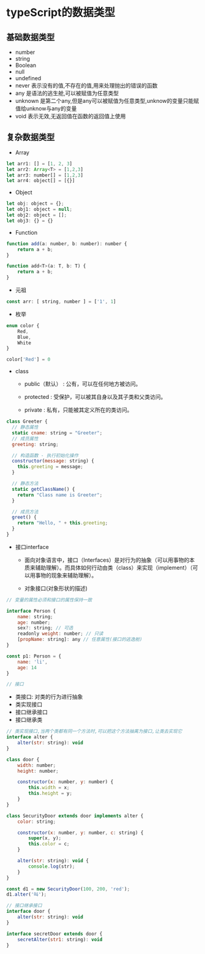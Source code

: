 # typeScript的数据类型

## 基础数据类型

- number
- string 
- Boolean
- null 
- undefined
- never 表示没有的值,不存在的值,用来处理抛出的错误的函数
- any 是语法的逃生舱,可以被赋值为任意类型
- unknown 是第二个any,但是any可以被赋值为任意类型,unknow的变量只能赋值给unknow与any的变量
- void 表示无效,无返回值在函数的返回值上使用

## 复杂数据类型

- Array

```js
let arr1: [] = [1, 2, 3]
let arr2: Array<T> = [1,2,3]
let arr3: number[] = [1,2,3]
let arr4: object[] = [{}]
```
- Object
```js
let obj: object = {};
let obj1: object = null;
let obj2: object = [];
let obj3: {} = {}
```
- Function
```js
function add(a: number, b: number): number {
    return a + b;
}

function add<T>(a: T, b: T) {
    return a + b;
}
```
- 元祖
```js
const arr: [ string, number ] = ['1', 1]
```
- 枚举
```js
enum color {
    Red,
    Blue,
    White
}

color['Red'] = 0
```
- class
    - public（默认） : 公有，可以在任何地方被访问。

    - protected : 受保护，可以被其自身以及其子类和父类访问。

    - private : 私有，只能被其定义所在的类访问。
```js
class Greeter {
  // 静态属性
  static cname: string = "Greeter";
  // 成员属性
  greeting: string;

  // 构造函数 - 执行初始化操作
  constructor(message: string) {
    this.greeting = message;
  }

  // 静态方法
  static getClassName() {
    return "Class name is Greeter";
  }

  // 成员方法
  greet() {
    return "Hello, " + this.greeting;
  }
}
```

- 接口interface

  - 面向对象语言中，接口（Interfaces）是对行为的抽象（可以用事物的本质来辅助理解）。而具体如何行动由类（class）来实现（implement）（可以用事物的现象来辅助理解）。

  - 对象接口(对象形状的描述)

```js
// 变量的属性必须和接口的属性保持一致

interface Person {
    name: string;
    age: number;
    sex?: string; // 可选
    readonly weight: number; // 只读
    [propName: string]: any // 任意属性(接口的逃逸舱)
}

const p1: Person = {
    name: 'li',
    age: 14
}

// 接口
```

  - 类接口: 对类的行为进行抽象
  - 类实现接口
  - 接口继承接口
  - 接口继承类

```js
// 类实现接口,当两个类都有同一个方法时,可以把这个方法抽离为接口,让类去实现它
interface alter {
    alter(str: string): void
}

class door {
    width: number;
    height: number;

    constructor(x: number, y: number) {
        this.width = x;
        this.height = y;
    }
}

class SecurityDoor extends door implements alter {
    color: string;

    constructor(x: number, y: number, c: string) {
        super(x, y);
        this.color = c;
    }

    alter(str: string): void {
        console.log(str);
    }
}

const d1 = new SecurityDoor(100, 200, 'red');
d1.alter('叫');

// 接口继承接口
interface door {
    alter(str: string): void
}

interface secretDoor extends door {
    secretAlter(str1: string): void
}
```
